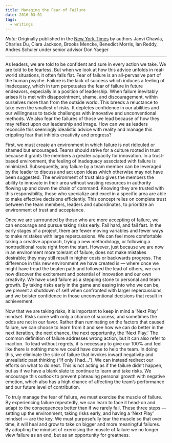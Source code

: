 ```yaml
---
title: Managing the Fear of Failure
date: 2016-03-01
tags:
  - writings
---
```

*Note:* Originally published in the [New York Times](https://nytimesineducation.com/spotlight/managing-the-fear-of-failure/) by authors Janvi Chawla, Charles Du, Ciara Jackson, Brooks Mencke, Benedict Morris, Ian Reddy, Andres Schuler under senior advisor Don Yaeger

-------------

As leaders, we are told to be confident and sure in every action we take. We are told to be fearless. But when we look at how this advice unfolds in real-world situations, it often falls flat. Fear of failure is an all-pervasive part of the human psyche. Failure is the lack of success which induces a feeling of inadequacy, which in turn perpetuates the fear of failure in future endeavors, especially in a position of leadership. When failure inevitably arises it is met with disappointment, shame, and discouragement, within ourselves more than from the outside world. This breeds a reluctance to take even the smallest of risks. It depletes confidence in our abilities and our willingness to tackle challenges with innovative and unconventional methods. We also fear the failures of those we lead because of how they may reflect upon our leadership and image. How can we as leaders reconcile this seemingly idealistic advice with reality and manage this crippling fear that inhibits creativity and progress?

First, we must create an environment in which failure is not ridiculed or shamed but encouraged. Teams should strive for a culture rooted in trust because it grants the members a greater capacity for innovation. In a trust-based environment, the feeling of inadequacy associated with failure is minimized. Subsequently, any failure by a team member can be leveraged by the leader to discuss and act upon ideas which otherwise may not have been suggested. The environment of trust also gives the members the ability to innovate in their area without wasting resources in authority flowing up and down the chain of command. Knowing they are trusted with this responsibility, those who specialize and excel in a specific area are able to make effective decisions efficiently. This concept relies on complete trust between the team members, leaders and subordinates, to prioritize an environment of trust and acceptance.

Once we are surrounded by those who are more accepting of failure, we can encourage and pursue taking risks early. Fail hard, and fail fast. In the early stages of a project, there are fewer moving variables and fewer ways to make mistakes with large repercussions. We can feel more comfortable taking a creative approach, trying a new methodology, or following a nontraditional route right from the start. However, just because we are now in an environment more tolerant of failure, does not make mistakes desirable; they may still result in higher costs or backwards progress. The difference in this new environment we have created is — where once we might have tread the beaten path and followed the lead of others, we can now discover the excitement and potential of innovation and our own creativity. We have used failure as a stepping stone to personal and team growth. By taking risks early in the game and easing into who we can be, we prevent a shutdown of self when confronted with larger repercussions, and we bolster confidence in those unconventional decisions that result in achievement.

Now that we are taking risks, it is important to keep in mind a ‘Next Play’ mindset. Risks come with only a chance of success, and sometimes the odds are not in our favor. Rather than ruminating on the factors that caused failure, we can choose to learn from it and see how we can do better in the next iteration, the next chance, the next opportunity, the ‘Next Play.’ The common definition of failure addresses wrong action, but it can also refer to inaction. To lead without regrets, it is necessary to give our 100% and feel like there is nothing more we could have done to help the team. In doing this, we eliminate the side of failure that invokes inward negativity and unrealistic past thinking (“If only I had…”). We can instead redirect our efforts on what to do next. This is not acting as if the failure didn’t happen, but as if we have a blank slate to continue to learn and take risks. We encourage this outlook to prevent plateauing personal growth with negative emotion, which also has a high chance of affecting the team’s performance and our future level of contribution.

To truly manage the fear of failure, we must exercise the muscle of failure. By experiencing failure repeatedly, we can learn to face it head-on and adapt to the consequences better than if we rarely fail. These three steps — setting up the environment, taking risks early, and having a ‘Next Play’ mindset — are the key. We must purposefully tear the muscle so that over time, it will heal and grow to take on bigger and more meaningful failures. By adopting the mindset of exercising the muscle of failure we no longer view failure as an end, but as an opportunity for greatness.